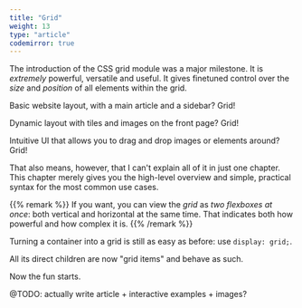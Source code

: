 ```yaml
---
title: "Grid"
weight: 13
type: "article"
codemirror: true
---
```


The introduction of the CSS grid module was a major milestone. It is _extremely_ powerful, versatile and useful. It gives finetuned control over the _size_ and _position_ of all elements within the grid.

Basic website layout, with a main article and a sidebar? Grid!

Dynamic layout with tiles and images on the front page? Grid!

Intuitive UI that allows you to drag and drop images or elements around? Grid!

That also means, however, that I can't explain all of it in just one chapter. This chapter merely gives you the high-level overview and simple, practical syntax for the most common use cases. 

{{% remark %}}
If you want, you can view the _grid_ as _two flexboxes at once_: both vertical and horizontal at the same time. That indicates both how powerful and how complex it is.
{{% /remark %}}

Turning a container into a grid is still as easy as before: use `display: grid;`.

All its direct children are now "grid items" and behave as such.

Now the fun starts.

@TODO: actually write article + interactive examples + images?
